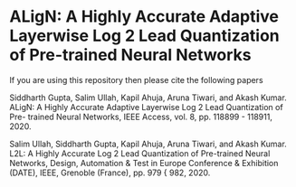 # ALigN: A Highly Accurate Adaptive Layerwise Log 2 Lead Quantization of Pre-trained Neural Networks 

If you are using this repository then please cite the following papers

Siddharth Gupta, Salim Ullah, Kapil Ahuja, Aruna Tiwari, and Akash Kumar.
ALigN: A Highly Accurate Adaptive Layerwise Log 2 Lead Quantization of Pre-
trained Neural Networks, IEEE Access, vol. 8, pp. 118899 - 118911, 2020.

Salim Ullah, Siddharth Gupta, Kapil Ahuja, Aruna Tiwari, and Akash Kumar.
L2L: A Highly Accurate Log 2 Lead Quantization of Pre-trained Neural Networks,
Design, Automation & Test in Europe Conference & Exhibition (DATE), IEEE,
Grenoble (France), pp. 979 { 982, 2020.
